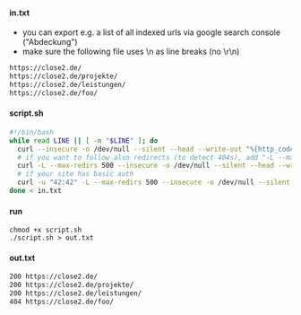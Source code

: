 #### in.txt

- you can export e.g. a list of all indexed urls via google search console ("Abdeckung")
- make sure the following file uses \n as line breaks (no \r\n)

```txt
https://close2.de/
https://close2.de/projekte/
https://close2.de/leistungen/
https://close2.de/foo/
```

#### script.sh

```sh
#!/bin/bash
while read LINE || [ -n "$LINE" ]; do
  curl --insecure -o /dev/null --silent --head --write-out "%{http_code} $LINE\n" "$LINE"
  # if you want to follow also redirects (to detect 404s), add "-L --max-redirs 500"
  curl -L --max-redirs 500 --insecure -o /dev/null --silent --head --write-out "%{http_code} $LINE\n" "$LINE"
  # if your site has basic auth
  curl -u "42:42" -L --max-redirs 500 --insecure -o /dev/null --silent --head --write-out "%{http_code} $LINE\n" "$LINE"
done < in.txt
```

#### run

```
chmod +x script.sh
./script.sh > out.txt
```

#### out.txt

```txt
200 https://close2.de/
200 https://close2.de/projekte/
200 https://close2.de/leistungen/
404 https://close2.de/foo/
```